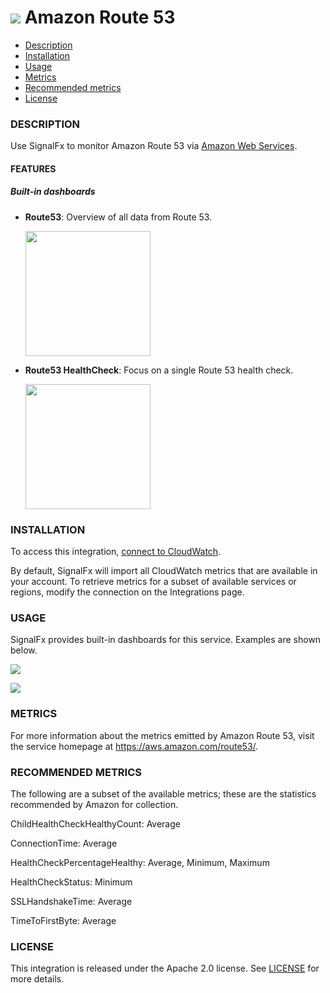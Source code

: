 # ![](./img/integration_awsroute53.png) Amazon Route 53

- [Description](#description)
- [Installation](#installation)
- [Usage](#usage)
- [Metrics](#metrics)
- [Recommended metrics](#recommended-metrics)
- [License](#license)

### DESCRIPTION

Use SignalFx to monitor Amazon Route 53 via [Amazon Web Services](https://github.com/signalfx/integrations/tree/master/aws)[](sfx_link:aws).

#### FEATURES

##### Built-in dashboards

- **Route53**: Overview of all data from Route 53.

  [<img src='./img/dashboard_route53.png' width=200px>](./img/dashboard_route53.png)

- **Route53 HealthCheck**: Focus on a single Route 53 health check.

  [<img src='./img/dashboard_route53_healthcheck.png' width=200px>](./img/dashboard_route53_healthcheck.png)

### INSTALLATION

To access this integration, [connect to CloudWatch](https://github.com/signalfx/integrations/tree/master/aws)[](sfx_link:aws).

By default, SignalFx will import all CloudWatch metrics that are available in your account. To retrieve metrics for a subset of available services or regions, modify the connection on the Integrations page.

### USAGE

SignalFx provides built-in dashboards for this service. Examples are shown below.

![](./img/dashboard_route53.png)

![](./img/dashboard_route53_healthcheck.png)

### METRICS

For more information about the metrics emitted by Amazon Route 53, visit the service homepage at <a target="_blank" href="https://aws.amazon.com/route53/">https://aws.amazon.com/route53/</a>.

### RECOMMENDED METRICS 

The following are a subset of the available metrics; these are the statistics recommended by Amazon for collection.

ChildHealthCheckHealthyCount: Average

ConnectionTime: Average

HealthCheckPercentageHealthy: Average, Minimum, Maximum

HealthCheckStatus: Minimum

SSLHandshakeTime: Average

TimeToFirstByte: Average


### LICENSE

This integration is released under the Apache 2.0 license. See [LICENSE](./LICENSE) for more details.
